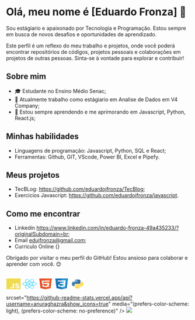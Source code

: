 # Olá, meu nome é [Eduardo Fronza] 👋

Sou estágiario e apaixonado por Tecnologia e Programação. Estou sempre em busca de novos desafios e oportunidades de aprendizado.

Este perfil é um reflexo do meu trabalho e projetos, onde você poderá encontrar repositórios de códigos, projetos pessoais e colaborações em projetos de outras pessoas. Sinta-se à vontade para explorar e contribuir!

## Sobre mim

- 🎓 Estudante no Ensino Médio Senac;
- 💼 Atualmente trabalho como estágiario em Analise de Dados em V4 Company;
- 🌱 Estou sempre aprendendo e me aprimorando em Javascript, Python, React.js;


## Minhas habilidades

- Linguagens de programação: Javascript, Python, SQL e React;
- Ferramentas: Github, GIT, VScode, Power BI, Excel e Pipefy.

## Meus projetos

- TecBLog: https://github.com/eduardojfronza/TecBlog;
- Exercicios Javascript: https://github.com/eduardojfronza/javascript.

## Como me encontrar

- Linkedin https://www.linkedin.com/in/eduardo-fronza-49a435233/?originalSubdomain=br;
- Email edujfronza@gmail.com;
- Curriculo Online {}

Obrigado por visitar o meu perfil do GitHub! Estou ansioso para colaborar e aprender com você. 😊
<div style="display: inline_block"><br>
  <img align="center" alt="Eduardo-Js" height="30" width="40" src="https://raw.githubusercontent.com/devicons/devicon/master/icons/javascript/javascript-plain.svg">
  <img align="center" alt="Eduardo-React" height="30" width="40" src="https://raw.githubusercontent.com/devicons/devicon/master/icons/react/react-original.svg">
  <img align="center" alt="Eduardo-HTML" height="30" width="40" src="https://raw.githubusercontent.com/devicons/devicon/master/icons/html5/html5-original.svg">
  <img align="center" alt="Eduardo-CSS" height="30" width="40" src="https://raw.githubusercontent.com/devicons/devicon/master/icons/css3/css3-original.svg">
  <img align="center" alt="Eduardo-Python" height="30" width="40" src="https://raw.githubusercontent.com/devicons/devicon/master/icons/python/python-original.svg">
</div>


  srcset="https://github-readme-stats.vercel.app/api?username=anuraghazra&show_icons=true"
  media="(prefers-color-scheme: light), (prefers-color-scheme: no-preference)"
/>
<img src="https://github-readme-stats.vercel.app/api?username=anuraghazra&show_icons=true" />
</picture>
</div>
